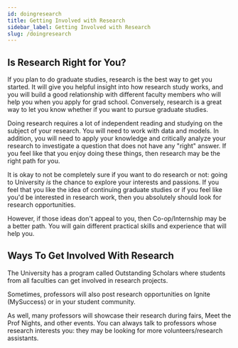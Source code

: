 ```yaml
---
id: doingresearch
title: Getting Involved with Research
sidebar_label: Getting Involved with Research
slug: /doingresearch
---
```


## Is Research Right for You?

If you plan to do graduate studies, research is the best way to get you started. It will give you helpful insight into how research study works, and you will build a good relationship with different faculty members who will help you when you apply for grad school. Conversely, research is a great way to let you know whether if you want to pursue graduate studies.

Doing research requires a lot of independent reading and studying on the subject of your research. You will need to work with data and models. In addition, you will need to apply your knowledge and critically analyze your research to investigate a question that does not have any "right" answer. If you feel like that you enjoy doing these things, then research may be the right path for you.

It is okay to not be completely sure if you want to do research or not: going to University _is_ the chance to explore your interests and passions. If you feel that you like the idea of continuing graduate studies or if you feel like you'd be interested in research work, then you absolutely should look for research opportunities.

However, if those ideas don't appeal to you, then Co-op/Internship may be a better path. You will gain different practical skills and experience that will help you.


## Ways To Get Involved With Research

The University has a program called Outstanding Scholars where students from all faculties can get involved in research projects.

Sometimes, professors will also post research opportunities on Ignite (MySuccess) or in your student community.

As well, many professors will showcase their research during fairs, Meet the Prof Nights, and other events. You can always talk to professors whose research interests you: they may be looking for more volunteers/research assistants.
